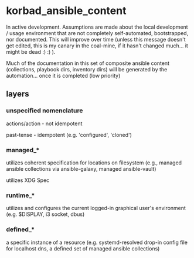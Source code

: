 # korbad_ansible_content

In active development. Assumptions are made about the local development / usage environment that are not completely self-automated, bootstrapped, nor documented. This will improve over time (unless this message doesn't get edited, this is my canary in the coal-mine, if it hasn't changed much... it might be dead :) :) ).

Much of the documentation in this set of composite ansible content (collections, playbook dirs, inventory dirs) will be generated by the automation... once it is completed (low priority)

## layers

### unspecified nomenclature
actions/action - not idempotent

past-tense - idempotent (e.g. 'configured', 'cloned')

### managed_*
utilizes coherent specification for locations on filesystem (e.g., managed ansible collections via ansible-galaxy, managed ansible-vault)

utilizes XDG Spec

### runtime_*
utilizes and configures the current logged-in graphical user's environment (e.g. $DISPLAY, i3 socket, dbus)

### defined_*
a specific instance of a resource (e.g. systemd-resolved drop-in config file for localhost dns, a defined set of managed ansible collections)

